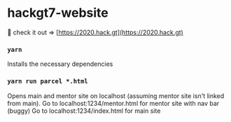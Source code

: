 # hackgt7-website

🎉 check it out => [https://2020.hack.gt](https://2020.hack.gt)

### `yarn`
Installs the necessary dependencies



### `yarn run parcel *.html`
Opens main and mentor site on localhost (assuming mentor site isn't linked from main). 
Go to localhost:1234/mentor.html for mentor site with nav bar (buggy)
Go to localhost:1234/index.html for main site
